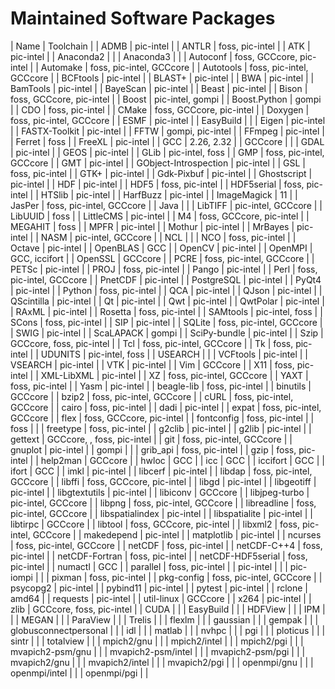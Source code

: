 # Maintained Software Packages

| Name | Toolchain |
 | ADMB | pic-intel |
 | ANTLR | foss, pic-intel |
 | ATK | pic-intel |
 | Anaconda2 |  |
 | Anaconda3 |  |
 | Autoconf | foss, GCCcore, pic-intel |
 | Automake | foss, pic-intel, GCCcore |
 | Autotools | foss, pic-intel, GCCcore |
 | BCFtools | pic-intel |
 | BLAST+ | pic-intel |
 | BWA | pic-intel |
 | BamTools | pic-intel |
 | BayeScan | pic-intel |
 | Beast | pic-intel |
 | Bison | foss, GCCcore, pic-intel |
 | Boost | pic-intel, gompi |
 | Boost.Python | gompi |
 | CDO | foss, pic-intel |
 | CMake | foss, GCCcore, pic-intel |
 | Doxygen | foss, pic-intel, GCCcore |
 | ESMF | pic-intel |
 | EasyBuild |  |
 | Eigen | pic-intel |
 | FASTX-Toolkit | pic-intel |
 | FFTW | gompi, pic-intel |
 | FFmpeg | pic-intel |
 | Ferret | foss |
 | FreeXL | pic-intel |
 | GCC | 2.26, 2.32 |
 | GCCcore |  |
 | GDAL | pic-intel |
 | GEOS | pic-intel |
 | GLib | pic-intel, foss |
 | GMP | foss, pic-intel, GCCcore |
 | GMT | pic-intel |
 | GObject-Introspection | pic-intel |
 | GSL | foss, pic-intel |
 | GTK+ | pic-intel |
 | Gdk-Pixbuf | pic-intel |
 | Ghostscript | pic-intel |
 | HDF | pic-intel |
 | HDF5 | foss, pic-intel |
 | HDF5serial | foss, pic-intel |
 | HTSlib | pic-intel |
 | HarfBuzz | pic-intel |
 | ImageMagick | 11 |
 | JasPer | foss, pic-intel, GCCcore |
 | Java |  |
 | LibTIFF | pic-intel, GCCcore |
 | LibUUID | foss |
 | LittleCMS | pic-intel |
 | M4 | foss, GCCcore, pic-intel |
 | MEGAHIT | foss |
 | MPFR | pic-intel |
 | Mothur | pic-intel |
 | MrBayes | pic-intel |
 | NASM | pic-intel, GCCcore |
 | NCL |  |
 | NCO | foss, pic-intel |
 | Octave | pic-intel |
 | OpenBLAS | GCC |
 | OpenCV | pic-intel |
 | OpenMPI | GCC, iccifort |
 | OpenSSL | GCCcore |
 | PCRE | foss, pic-intel, GCCcore |
 | PETSc | pic-intel |
 | PROJ | foss, pic-intel |
 | Pango | pic-intel |
 | Perl | foss, pic-intel, GCCcore |
 | PnetCDF | pic-intel |
 | PostgreSQL | pic-intel |
 | PyQt4 | pic-intel |
 | Python | foss, pic-intel |
 | QCA | pic-intel |
 | QJson | pic-intel |
 | QScintilla | pic-intel |
 | Qt | pic-intel |
 | Qwt | pic-intel |
 | QwtPolar | pic-intel |
 | RAxML | pic-intel |
 | Rosetta | foss, pic-intel |
 | SAMtools | pic-intel, foss |
 | SCons | foss, pic-intel |
 | SIP | pic-intel |
 | SQLite | foss, pic-intel, GCCcore |
 | SWIG | pic-intel |
 | ScaLAPACK | gompi |
 | SciPy-bundle | pic-intel |
 | Szip | GCCcore, foss, pic-intel |
 | Tcl | foss, pic-intel, GCCcore |
 | Tk | foss, pic-intel |
 | UDUNITS | pic-intel, foss |
 | USEARCH |  |
 | VCFtools | pic-intel |
 | VSEARCH | pic-intel |
 | VTK | pic-intel |
 | Vim | GCCcore |
 | X11 | foss, pic-intel |
 | XML-LibXML | pic-intel |
 | XZ | foss, pic-intel, GCCcore |
 | YAXT | foss, pic-intel |
 | Yasm | pic-intel |
 | beagle-lib | foss, pic-intel |
 | binutils | GCCcore |
 | bzip2 | foss, pic-intel, GCCcore |
 | cURL | foss, pic-intel, GCCcore |
 | cairo | foss, pic-intel |
 | dadi | pic-intel |
 | expat | foss, pic-intel, GCCcore |
 | flex | foss, GCCcore, pic-intel |
 | fontconfig | foss, pic-intel |
 | foss |  |
 | freetype | foss, pic-intel |
 | g2clib | pic-intel |
 | g2lib | pic-intel |
 | gettext | GCCcore, , foss, pic-intel |
 | git | foss, pic-intel, GCCcore |
 | gnuplot | pic-intel |
 | gompi |  |
 | grib_api | foss, pic-intel |
 | gzip | foss, pic-intel |
 | help2man | GCCcore |
 | hwloc | GCC |
 | icc | GCC |
 | iccifort | GCC |
 | ifort | GCC |
 | imkl | pic-intel |
 | libcerf | pic-intel |
 | libdap | foss, pic-intel, GCCcore |
 | libffi | foss, GCCcore, pic-intel |
 | libgd | pic-intel |
 | libgeotiff | pic-intel |
 | libgtextutils | pic-intel |
 | libiconv | GCCcore |
 | libjpeg-turbo | pic-intel, GCCcore |
 | libpng | foss, pic-intel, GCCcore |
 | libreadline | foss, pic-intel, GCCcore |
 | libspatialindex | pic-intel |
 | libspatialite | pic-intel |
 | libtirpc | GCCcore |
 | libtool | foss, GCCcore, pic-intel |
 | libxml2 | foss, pic-intel, GCCcore |
 | makedepend | pic-intel |
 | matplotlib | pic-intel |
 | ncurses | foss, pic-intel, GCCcore |
 | netCDF | foss, pic-intel |
 | netCDF-C++4 | foss, pic-intel |
 | netCDF-Fortran | foss, pic-intel |
 | netCDF-HDF5serial | foss, pic-intel |
 | numactl | GCC |
 | parallel | foss, pic-intel |
 | pic-intel |  |
 | pic-iompi |  |
 | pixman | foss, pic-intel |
 | pkg-config | foss, pic-intel, GCCcore |
 | psycopg2 | pic-intel |
 | pybind11 | pic-intel |
 | pytest | pic-intel |
 | rclone | amd64 |
 | requests | pic-intel |
 | util-linux | GCCcore |
 | x264 | pic-intel |
 | zlib | GCCcore, foss, pic-intel |
 | CUDA | |
 | EasyBuild | |
 | HDFView | |
 | IPM | |
 | MEGAN | |
 | ParaView | |
 | Trelis | |
 | flexlm | |
 | gaussian | |
 | gempak | |
 | globusconnectpersonal | |
 | idl | |
 | matlab | |
 | nvhpc | |
 | pgi | |
 | ploticus | |
 | sintr | |
 | totalview | |
 | mpich2/gnu | |
 | mpich2/intel | |
 | mpich2/pgi | |
 | mvapich2-psm/gnu | |
 | mvapich2-psm/intel | |
 | mvapich2-psm/pgi | |
 | mvapich2/gnu | |
 | mvapich2/intel | |
 | mvapich2/pgi | |
 | openmpi/gnu | |
 | openmpi/intel | |
 | openmpi/pgi | |
